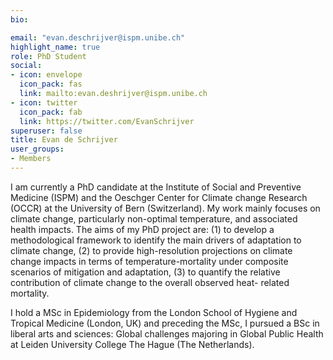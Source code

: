 ```yaml
---
bio:

email: "evan.deschrijver@ispm.unibe.ch"
highlight_name: true
role: PhD Student
social:
- icon: envelope
  icon_pack: fas
  link: mailto:evan.deshrijver@ispm.unibe.ch
- icon: twitter
  icon_pack: fab
  link: https://twitter.com/EvanSchrijver
superuser: false
title: Evan de Schrijver
user_groups:
- Members
---
```

I am currently a PhD candidate at the Institute of Social and Preventive Medicine (ISPM) and the Oeschger Center for Climate change Research (OCCR) at the University of Bern (Switzerland). My work mainly focuses on climate change, particularly non-optimal temperature, and associated health impacts. The aims of my PhD project are: (1) to develop a methodological framework to identify the main drivers of adaptation to climate change, (2) to provide high-resolution projections on climate change impacts in terms of temperature-mortality under composite scenarios of mitigation and adaptation, (3) to quantify the relative contribution of climate change to the overall observed heat- related mortality.
 
I hold a MSc in Epidemiology from the London School of Hygiene and Tropical Medicine (London, UK) and preceding the MSc, I pursued a BSc in liberal arts and sciences: Global challenges majoring in Global Public Health at Leiden University College The Hague (The Netherlands).